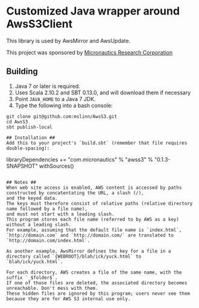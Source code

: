 # Customized Java wrapper around AwsS3Client #

This library is used by AwsMirror and AwsUpdate.

This project was sponsored by [Micronautics Research Corporation](http://www.micronauticsresearch.com/)

## Building ##

 1. Java 7 or later is required.
 1. Uses Scala 2.10.2 and SBT 0.13.0, and will download them if necessary
 1. Point `JAVA_HOME` to a Java 7 JDK.
 1. Type the following into a bash console:
````
git clone git@github.com:mslinn/AwsS3.git
cd AwsS3
sbt publish-local

## Installation ##
Add this to your project's `build.sbt` (remember that file requires double-spacing):

````
libraryDependencies += "com.micronautics" % "awss3" % "0.1.3-SNAPSHOT" withSources()
````

## Notes ##
When web site access is enabled, AWS content is accessed by paths constructed by concatentating the URL, a slash (/),
and the keyed data.
The keys must therefore consist of relative paths (relative directory name followed by a file name),
and must not start with a leading slash.
This program stores each file name (referred to by AWS as a key) without a leading slash.
For example, assuming that the default file name is `index.html`,
`http://domain.com` and `http://domain.com/` are translated to `http://domain.com/index.html`.

As another example, AwsMirror defines the key for a file in a directory called `{WEBROOT}/blah/ick/yuck.html` to `blah/ick/yuck.html`.

For each directory, AWS creates a file of the same name, with the suffix `_$folder$`.
If one of those files are deleted, the associated directory becomes unreachable. Don't mess with them.
These hidden files are ignored by this program; users never see them because they are for AWS S3 internal use only.

